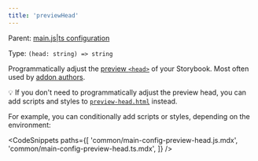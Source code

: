 ```yaml
---
title: 'previewHead'
---
```


Parent: [main.js|ts configuration](./main-config.md)

Type: `(head: string) => string`

Programmatically adjust the [preview `<head>`](../configure/story-rendering.md#adding-to-head) of your Storybook. Most often used by [addon authors](../addons/writing-presets.md#ui-configuration).

<div class="aside">

💡 If you don't need to programmatically adjust the preview head, you can add scripts and styles to [`preview-head.html`](../configure/story-rendering.md#adding-to-head) instead.

</div>

For example, you can conditionally add scripts or styles, depending on the environment:

<!-- prettier-ignore-start -->

<CodeSnippets
  paths={[
    'common/main-config-preview-head.js.mdx',
    'common/main-config-preview-head.ts.mdx',
  ]}
/>

<!-- prettier-ignore-end -->
